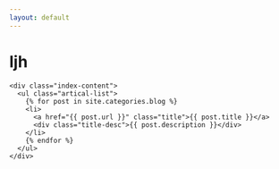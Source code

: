 ```yaml
---
layout: default
---
```


<body>
  <div class="index-wrapper">
    <div class="aside">
      <div class="info-card">
        <h1>ljh</h1>
        <!--a href="http://weibo.com/ljh/" target="_blank"><img src="http://www.weibo.com/favicon.ico" alt="" width="25"/></a>
        <a href="http://www.douban.com/people/ljh/" target="_blank"><img src="http://www.douban.com/favicon.ico" alt="" width="22"/></a>
        <a href="http://instagram.com/ljh/" target="_blank"><img src="http://d36xtkk24g8jdx.cloudfront.net/bluebar/00c6602/images/ico/favicon.ico" alt="" width="22"/></a-->
      </div>
      <div id="particles-js"></div>
    </div>

    <div class="index-content">
      <ul class="artical-list">
        {% for post in site.categories.blog %}
        <li>
          <a href="{{ post.url }}" class="title">{{ post.title }}</a>
          <div class="title-desc">{{ post.description }}</div>
        </li>
        {% endfor %}
      </ul>
    </div>
  </div>
</body>
